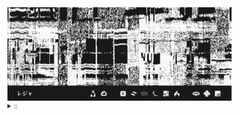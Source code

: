 <img src="./banner.png">
<details><summary> :: </summary>
<div align="center">
<!--START_SECTION:waka-->

```
From: 09 August 2024 - To: 29 September 2024

Total Time: 185 hrs 27 mins

Python                     70 hrs 18 mins  /////////----------------   34.54 %
YAML                       42 hrs 51 mins  /////--------------------   21.06 %
JavaScript                 36 hrs 4 mins   ////---------------------   17.72 %
Other                      18 hrs 5 mins   //-----------------------   08.89 %
```

<!--END_SECTION:waka-->
</div>
</details>
